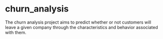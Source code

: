 # churn_analysis
The churn analysis project aims to predict whether or not customers will leave a given company through the characteristics and behavior associated with them.

